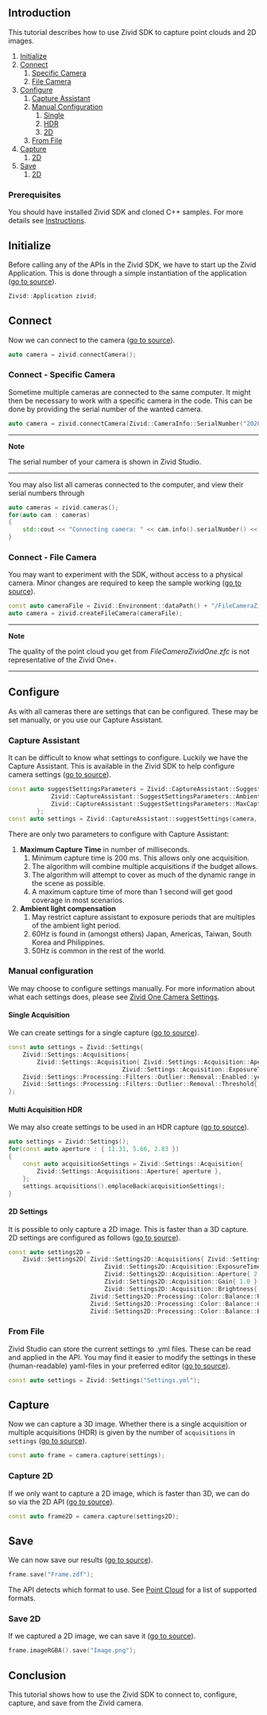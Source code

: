 ## Introduction

This tutorial describes how to use Zivid SDK to capture point clouds and 2D images.

1. [Initialize](#initialize)
2. [Connect](#connect)
   1. [Specific Camera](#connect---specific-camera)
   2. [File Camera](#connect---file-camera)
3. [Configure](#configure)
   1. [Capture Assistant](#capture-assistant)
   2. [Manual Configuration](#manual-configuration)
      1. [Single](#single-frame)
      2. [HDR](#hdr-frame)
      3. [2D](#2d-settings)
   3. [From File](#from-file)
4. [Capture](#capture)
    1. [2D](#capture-2d)
5. [Save](#save)
    1. [2D](#save-2d)

### Prerequisites

You should have installed Zivid SDK and cloned C++ samples. For more details see [Instructions][installation-instructions-url].

## Initialize

Before calling any of the APIs in the Zivid SDK, we have to start up the Zivid Application. This is done through a simple instantiation of the application ([go to source][start_app-url]).
```cpp
Zivid::Application zivid;
```

## Connect

Now we can connect to the camera ([go to source][connect-url]).
```cpp
auto camera = zivid.connectCamera();
```

### Connect - Specific Camera

Sometime multiple cameras are connected to the same computer. It might then be necessary to work with a specific camera in the code. This can be done by providing the serial number of the wanted camera.
```cpp
auto camera = zivid.connectCamera(Zivid::CameraInfo::SerialNumber("2020C0DE"));
```

---
**Note** 

The serial number of your camera is shown in Zivid Studio.

---

You may also list all cameras connected to the computer, and view their serial numbers through
```cpp
auto cameras = zivid.cameras();
for(auto cam : cameras)
{
    std::cout << "Connecting camera: " << cam.info().serialNumber() << std::endl;
}
```

### Connect - File Camera

You may want to experiment with the SDK, without access to a physical camera. Minor changes are required to keep the sample working ([go to source][filecamera-url]).
```cpp
const auto cameraFile = Zivid::Environment::dataPath() + "/FileCameraZividOne.zfc";
auto camera = zivid.createFileCamera(cameraFile);
```

---
**Note**

The quality of the point cloud you get from *FileCameraZividOne.zfc* is not representative of the Zivid One+.

---

## Configure

As with all cameras there are settings that can be configured. These may be set manually, or you use our Capture Assistant.

### Capture Assistant

It can be difficult to know what settings to configure. Luckily we have the Capture Assistant. This is available in the Zivid SDK to help configure camera settings ([go to source][captureassistant-url]).
```cpp
const auto suggestSettingsParameters = Zivid::CaptureAssistant::SuggestSettingsParameters{
            Zivid::CaptureAssistant::SuggestSettingsParameters::AmbientLightFrequency::none,
            Zivid::CaptureAssistant::SuggestSettingsParameters::MaxCaptureTime{ std::chrono::milliseconds{ 1200 } }
        };        
const auto settings = Zivid::CaptureAssistant::suggestSettings(camera, suggestSettingsParameters);
```

There are only two parameters to configure with Capture Assistant:

1. **Maximum Capture Time** in number of milliseconds.
    1. Minimum capture time is 200 ms. This allows only one acquisition.
    2. The algorithm will combine multiple acquisitions if the budget allows.
    3. The algorithm will attempt to cover as much of the dynamic range in the scene as possible.
    4. A maximum capture time of more than 1 second will get good coverage in most scenarios.
2. **Ambient light compensation**
    1. May restrict capture assistant to exposure periods that are multiples of the ambient light period.
    2. 60Hz is found in (amongst others) Japan, Americas, Taiwan, South Korea and Philippines.
    3. 50Hz is common in the rest of the world.

### Manual configuration

We may choose to configure settings manually. For more information about what each settings does, please see [Zivid One Camera Settings][kb-camera_settings-url].

#### Single Acquisition

We can create settings for a single capture ([go to source][settings-url]).
```cpp
const auto settings = Zivid::Settings{
    Zivid::Settings::Acquisitions{
        Zivid::Settings::Acquisition{ Zivid::Settings::Acquisition::Aperture{ 5.66 },
                                Zivid::Settings::Acquisition::ExposureTime{ std::chrono::microseconds{ 8333 } },
    Zivid::Settings::Processing::Filters::Outlier::Removal::Enabled::yes,
    Zivid::Settings::Processing::Filters::Outlier::Removal::Threshold{ 5.0 }
};
```

#### Multi Acquisition HDR

We may also create settings to be used in an HDR capture ([go to source][settings-hdr-url]).
```cpp
auto settings = Zivid::Settings();
for(const auto aperture : { 11.31, 5.66, 2.83 })
{
    const auto acquisitionSettings = Zivid::Settings::Acquisition{
        Zivid::Settings::Acquisitions::Aperture{ aperture },
    };
    settings.acquisitions().emplaceBack(acquisitionSettings);
}
```

#### 2D Settings

It is possible to only capture a 2D image. This is faster than a 3D capture. 2D settings are configured as follows ([go to source][settings2d-url]).
```cpp
const auto settings2D =
    Zivid::Settings2D{ Zivid::Settings2D::Acquisitions{ Zivid::Settings2D::Acquisition{
                           Zivid::Settings2D::Acquisition::ExposureTime{ std::chrono::microseconds{ 10000 } },
                           Zivid::Settings2D::Acquisition::Aperture{ 2.83 },
                           Zivid::Settings2D::Acquisition::Gain{ 1.0 },
                           Zivid::Settings2D::Acquisition::Brightness{ 1.0 } } },
                       Zivid::Settings2D::Processing::Color::Balance::Red{ 1.0 },
                       Zivid::Settings2D::Processing::Color::Balance::Green{ 1.0 },
                       Zivid::Settings2D::Processing::Color::Balance::Blue{ 1.0 } };
```

### From File

Zivid Studio can store the current settings to .yml files. These can be read and applied in the API. You may find it easier to modify the settings in these (human-readable) yaml-files in your preferred editor ([go to source][settingsFromFile-url]).
```cpp
const auto settings = Zivid::Settings("Settings.yml");
```

## Capture

Now we can capture a 3D image. Whether there is a single acquisition or multiple acquisitions (HDR) is given by the number of `acquisitions` in `settings` ([go to source][capture-url]).
```cpp
const auto frame = camera.capture(settings);
```

### Capture 2D

If we only want to capture a 2D image, which is faster than 3D, we can do so via the 2D API ([go to source][capture2d-url]).
```cpp
const auto frame2D = camera.capture(settings2D);
```

## Save

We can now save our results ([go to source][save-url]).
```cpp
frame.save("Frame.zdf");
```
The API detects which format to use. See [Point Cloud][kb-point_cloud-url] for a list of supported formats.

### Save 2D

If we captured a 2D image, we can save it ([go to source][save2d-url]).
```cpp
frame.imageRGBA().save("Image.png");
```

## Conclusion

This tutorial shows how to use the Zivid SDK to connect to, configure, capture, and save from the Zivid camera.

[//]: ### "Recommended further reading"

[installation-instructions-url]: ../../../README.md#instructions
[start_app-url]: Capture/Capture.cpp#L14
[connect-url]: Capture/Capture.cpp#L17
[captureassistant-url]: CaptureAssistant/CaptureAssistant.cpp#L19-L25
[settings-url]: Capture/Capture.cpp#L20-L25
[kb-camera_settings-url]: https://zivid.atlassian.net/wiki/spaces/ZividKB/pages/450265335
[capture-url]: Capture/Capture.cpp#L28
[capture2d-url]: Capture2D/Capture2D.cpp#L32
[settings2d-url]: Capture2D/Capture2D.cpp#L21-L29
[settings-hdr-url]: CaptureHDR/CaptureHDR.cpp#L20-L28
[save-url]: Capture/Capture.cpp#L30-L32
[save2d-url]: Capture2D/Capture2D.cpp#L44-L46
[kb-point_cloud-url]: https://zivid.atlassian.net/wiki/spaces/ZividKB/pages/520061383
[filecamera-url]: CaptureFromFileCamera/CaptureFromFileCamera.cpp#L17-L20
[settingsFromFile-url]: CaptureWithSettingsFromYML/CaptureWithSettingsFromYML.cpp#L20-L21
